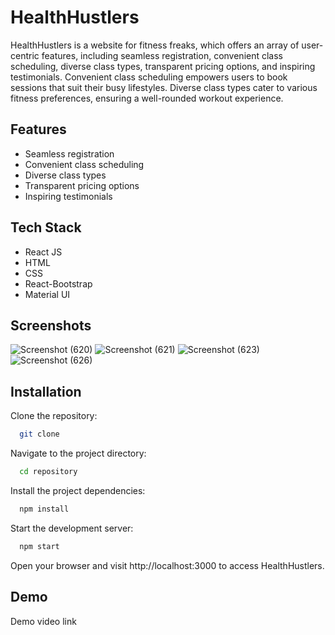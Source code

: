 # HealthHustlers

HealthHustlers is a website for fitness freaks, which offers an array of user-centric features, including seamless registration, convenient class scheduling, diverse class types, transparent pricing options, and inspiring testimonials. Convenient class scheduling empowers users to book sessions that suit their busy lifestyles. Diverse class types cater to various fitness preferences, ensuring a well-rounded workout experience.


## Features

- Seamless registration   
- Convenient class scheduling  
- Diverse class types  
- Transparent pricing options  
- Inspiring testimonials
## Tech Stack

- React JS  
- HTML  
- CSS  
- React-Bootstrap  
- Material UI
## Screenshots
![Screenshot (620)](https://github.com/SankalpRaj424/HealthHustlers/assets/100083553/2e7aa28d-273d-45cb-a2d9-5865c75331c7)
![Screenshot (621)](https://github.com/SankalpRaj424/HealthHustlers/assets/100083553/e29b6ee4-30ee-49f1-abaa-407d338e1600)
![Screenshot (623)](https://github.com/SankalpRaj424/HealthHustlers/assets/100083553/07f8ec34-3322-4b45-b50d-3a937bbda531)
![Screenshot (626)](https://github.com/SankalpRaj424/HealthHustlers/assets/100083553/8bf86380-4b7a-486f-947c-069f4417e82c)


## Installation

Clone the repository:

```bash
  git clone 
```
Navigate to the project directory:

```bash
  cd repository
  ```
Install the project dependencies:

```bash
  npm install
  ```
  Start the development server:

```bash
  npm start
  ```

  Open your browser and visit http://localhost:3000 to access HealthHustlers.

## Demo

Demo video link

